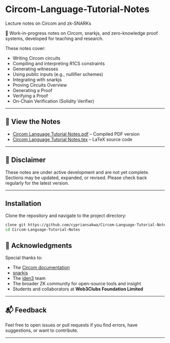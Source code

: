 # Circom-Language-Tutorial-Notes
Lecture notes on Circom and zk-SNARKs

📘 Work-in-progress notes on Circom, snarkjs, and zero-knowledge proof systems, developed for teaching and research.

These notes cover:
- Writing Circom circuits
- Compiling and interpreting R1CS constraints
- Generating witnesses
- Using public inputs (e.g., nullifier schemes)
- Integrating with snarkjs
- Proving Circuits Overview
- Generating a Proof
- Verifying a Proof
- On-Chain Verification (Solidity Verifier)

---

## 📄 View the Notes

- [Circom Language Tutorial Notes.pdf](./Circom%20Language%20Tutorial%20Notes.pdf) – Compiled PDF version  
- [Circom Language Tutorial Notes.tex](./Circom%20Language%20Tutorial%20Notes.tex) – LaTeX source code

---

## 🚧 Disclaimer

These notes are under active development and are not yet complete. Sections may be updated, expanded, or revised. Please check back regularly for the latest version.

---
## Installation
Clone the repository and navigate to the project directory:
```sh
clone git https://github.com/cypriansakwa/Circom-Language-Tutorial-Notes.git
cd Circom-Language-Tutorial-Notes
```
## 🙏 Acknowledgments

Special thanks to:
- The [Circom documentation](https://docs.circom.io)
- [snarkjs](https://github.com/iden3/snarkjs)
- The [iden3](https://iden3.io/) team
- The broader ZK community for open-source tools and insight
- Students and collaborators at **Web3Clubs Foundation Limited**

---

## 📬 Feedback

Feel free to open issues or pull requests if you find errors, have suggestions, or want to contribute.

---

